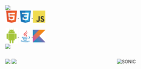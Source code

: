 <div>
  <a href="https://github.com/Refluenchai">
  <img align="left" cheight="180em" src="https://github-readme-stats.vercel.app/api?username=Refluenchai&hide_title=true&show_icons=true&theme=algolia&include_all_commits=true&count_private=true&bg_color=0d1117&hide_border=true">
  <div style="display: inline_block"><br>
    <img align="center" alt="CSS" height="40" width="40" src="https://raw.githubusercontent.com/devicons/devicon/master/icons/html5/html5-original.svg">
    <img align="center" alt="HTML" height="40" width="40" src="https://raw.githubusercontent.com/devicons/devicon/master/icons/css3/css3-original.svg">
    <img align="center" alt="HTML" height="40" width="40" src="https://raw.githubusercontent.com/devicons/devicon/master/icons/javascript/javascript-original.svg"><br><br>
    <img align="center" alt="ANDROID" height="50" width="40" src="https://raw.githubusercontent.com/devicons/devicon/master/icons/android/android-original.svg">
    <img align="center" alt="JAVA" height="40" width="40" src="https://raw.githubusercontent.com/devicons/devicon/master/icons/java/java-original.svg">
    <img align="center" alt="KOTLIN" height="40" width="40" src="https://raw.githubusercontent.com/devicons/devicon/master/icons/kotlin/kotlin-original.svg">
  </div>
  <img height="180em" src="https://github-readme-stats.vercel.app/api/top-langs/?username=Refluenchai&layout=compact&langs_count=7&theme=algolia&hide_title=true&bg_color=0d1117&hide_border=true">
    
</div>
  
<div><img width="148" height="128" align="right" alt="SONIC"src="https://64.media.tumblr.com/tumblr_m1tqfkfGgh1rnep7do1_500.gifv"></div>


## 
  
<div> 
  <a href="https://instagram.com/viicthorqs/" target="_blank"><img src="https://img.shields.io/badge/-Instagram-%23E4405F?style=for-the-badge&logo=instagram&logoColor=white"           target="_blank"></a>
  <a href="https://www.linkedin.com/in/viicthorqs/" target="_blank"><img src="https://img.shields.io/badge/-LinkedIn-%230077B5?style=for-the-badge&logo=linkedin&logoColor=white"       target="_blank"></a> 
</div>
